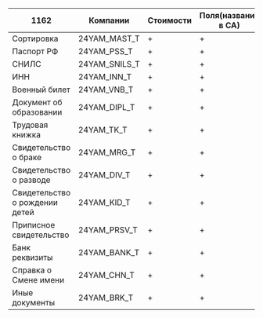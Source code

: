 
| 1162                           | Компании      | Стоимости | Поля(названия в СА) | Настройки |
| ------------------------------ | ------------- | --------- | ------------------- | --------- |
| Сортировка                     | 24YAM_MAST_T  | +         | +                   | +         |
| Паспорт РФ                     | 24YAM_PSS_T   | +         | +                   | +         |
| СНИЛС                          | 24YAM_SNILS_T | +         | +                   | +         |
| ИНН                            | 24YAM_INN_T   | +         | +                   | +         |
| Военный билет                  | 24YAM_VNB_T   | +         | +                   |           |
| Документ об образовании        | 24YAM_DIPL_T  | +         | +                   |           |
| Трудовая книжка                | 24YAM_TK_T    | +         | +                   |           |
| Свидетельство о браке          | 24YAM_MRG_T   | +         | +                   |           |
| Свидетельство о разводе        | 24YAM_DIV_T   | +         | +                   |           |
| Свидетельство о рождении детей | 24YAM_KID_T   | +         | +                   |           |
| Приписное свидетельство        | 24YAM_PRSV_T  | +         | +                   |           |
| Банк реквизиты                 | 24YAM_BANK_T  | +         | +                   |           |
| Справка о Смене имени          | 24YAM_CHN_T   | +         | +                   |           |
| Иные документы                 | 24YAM_BRK_T   | +         | +                   |           |
